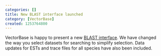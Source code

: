 ```yaml
---
categories: []
title: New BLAST interface launched
category: [VectorBase]
created: 1253764800
---
```

VectorBase is happy to present a new <A href="/blast/">BLAST interface</A>. We have changed the way you select datasets for searching to simplify selection. Data updates for ESTs and trace files for all species have also been included.
